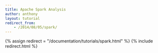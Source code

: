 ```yaml
---
title: Apache Spark Analysis
author: anthony
layout: tutorial
redirect_from:
    - /2014/08/05/spark/
---
```

{% assign redirect = "/documentation/tutorials/spark.html" %}
{% include redirect.html %}

